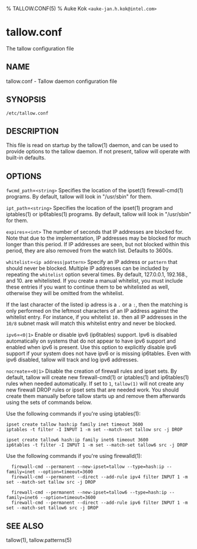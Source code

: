 % TALLOW.CONF(5)
% Auke Kok `<auke-jan.h.kok@intel.com>`

# tallow.conf

The tallow configuration file

## NAME

tallow.conf - Tallow daemon configuration file

## SYNOPSIS

`/etc/tallow.conf`

## DESCRIPTION

This file is read on startup by the tallow(1) daemon, and can
be used to provide options to the tallow daemon. If not present,
tallow will operate with built-in defaults.

## OPTIONS

`fwcmd_path`=`<string>`
Specifies the location of the ipset(1) firewall-cmd(1) programs. By
default, tallow will look in "/usr/sbin" for them.

`ipt_path`=`<string>`
Specifies the location of the ipset(1) program and iptables(1) or
ip6tables(1) programs. By default, tallow will look in "/usr/sbin"
for them.

`expires`=`<int>`
The number of seconds that IP addresses are blocked for. Note that
due to the implementation, IP addresses may be blocked for much
longer than this period. If IP addresses are seen, but not
blocked within this period, they are also removed from the
watch list. Defaults to 3600s.

`whitelist`=`<ip address|pattern>`
Specify an IP address or `pattern` that should never be
blocked. Multiple IP addresses can be included by repeating the
`whitelist` option several times. By default, 127.0.0.1, 192.168., and
10. are whitelisted. If you create a manual whitelist, you must include
these entries if you want to continue them to be whitelisted as
well, otherwise they will be omitted from the whitelist.

If the last character of the listed ip adress is a `.` or a `:`, then
the matching is only performed on the leftmost characters of an IP
address against the whitelist entry. For instance, if you whitelist
`10.` then all IP addresses in the `10/8` subnet mask will match this
whitelist entry and never be blocked.

`ipv6`=`<0|1>`
Enable or disable ipv6 (ip6tables) support. Ipv6 is disabled
automatically on systems that do not appear to have ipv6 support
and enabled when ipv6 is present. Use this option to explicitly
disable ipv6 support if your system does not have ipv6 or is
missing ip6tables. Even with ipv6 disabled, tallow will track
and log ipv6 addresses.

`nocreate`=`<0|1>` Disable the creation of firewall rules and ipset sets. By
default, tallow will create new firewall-cmd(1) or iptables(1) and ip6tables(1)
rules when needed automatically. If set to `1`, `tallow(1)` will not create any
new firewall DROP rules or ipset sets that are needed work. You should create
them manually before tallow starts up and remove them afterwards using the sets
of commands below.

Use the following commands if you're using iptables(1):

  ```
  ipset create tallow hash:ip family inet timeout 3600
  iptables -t filter -I INPUT 1 -m set --match-set tallow src -j DROP

  ipset create tallow6 hash:ip family inet6 timeout 3600
  ip6tables -t filter -I INPUT 1 -m set --match-set tallow6 src -j DROP
  ```

Use the following commands if you're using firewalld(1):

```
  firewall-cmd --permanent --new-ipset=tallow --type=hash:ip --family=inet --option=timeout=3600
  firewall-cmd --permanent --direct --add-rule ipv4 filter INPUT 1 -m set --match-set tallow src -j DROP

  firewall-cmd --permanent --new-ipset=tallow6 --type=hash:ip --family=inet6 --option=timeout=3600
  firewall-cmd --permanent --direct --add-rule ipv6 filter INPUT 1 -m set --match-set tallow6 src -j DROP

  ```

## SEE ALSO

tallow(1), tallow.patterns(5)
